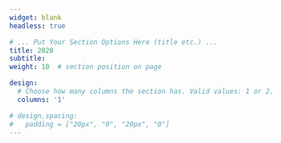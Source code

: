 ```yaml
---
widget: blank
headless: true

# ... Put Your Section Options Here (title etc.) ...
title: 2020
subtitle:
weight: 10  # section position on page

design:
  # Choose how many columns the section has. Valid values: 1 or 2.
  columns: '1'

# design.spacing:
#   padding = ["20px", "0", "20px", "0"]
---
```


<!-- {{< cite page="/publication/li-2020" view="4" >}}
{{< cite page="/publication/li-2021-b" view="4" >}} -->